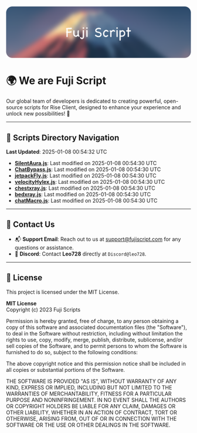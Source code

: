 ![Banner](.github/b.webp)

# 🌍 **We are Fuji Script**

Our global team of developers is dedicated to creating powerful, open-source scripts for Rise Client, designed to enhance your experience and unlock new possibilities! 🌟

---
<!-- SCRIPTS_NAVIGATION_START -->
## 📂 **Scripts Directory Navigation**

**Last Updated**: 2025-01-08 00:54:32 UTC

- **[SilentAura.js](scripts/SilentAura.js)**: Last modified on 2025-01-08 00:54:30 UTC
- **[ChatBypass.js](scripts/ChatBypass.js)**: Last modified on 2025-01-08 00:54:30 UTC
- **[jetpackFly.js](scripts/jetpackFly.js)**: Last modified on 2025-01-08 00:54:30 UTC
- **[velocityHylex.js](scripts/velocityHylex.js)**: Last modified on 2025-01-08 00:54:30 UTC
- **[chestxray.js](scripts/chestxray.js)**: Last modified on 2025-01-08 00:54:30 UTC
- **[bedxray.js](scripts/bedxray.js)**: Last modified on 2025-01-08 00:54:30 UTC
- **[chatMacro.js](scripts/chatMacro.js)**: Last modified on 2025-01-08 00:54:30 UTC

<!-- SCRIPTS_NAVIGATION_END -->

---

## 💬 **Contact Us**  
- 📬 **Support Email**: Reach out to us at [support@fujiscript.com](mailto:support@fujiscript.com) for any questions or assistance.  
- 💬 **Discord**: Contact **Leo728** directly at `Discord@leo728`.

---

## 📜 **License**

This project is licensed under the MIT License.  

**MIT License**  
Copyright (c) 2023 Fuji Scripts  

Permission is hereby granted, free of charge, to any person obtaining a copy of this software and associated documentation files (the "Software"), to deal in the Software without restriction, including without limitation the rights to use, copy, modify, merge, publish, distribute, sublicense, and/or sell copies of the Software, and to permit persons to whom the Software is furnished to do so, subject to the following conditions:  

The above copyright notice and this permission notice shall be included in all copies or substantial portions of the Software.  

THE SOFTWARE IS PROVIDED "AS IS", WITHOUT WARRANTY OF ANY KIND, EXPRESS OR IMPLIED, INCLUDING BUT NOT LIMITED TO THE WARRANTIES OF MERCHANTABILITY, FITNESS FOR A PARTICULAR PURPOSE AND NONINFRINGEMENT. IN NO EVENT SHALL THE AUTHORS OR COPYRIGHT HOLDERS BE LIABLE FOR ANY CLAIM, DAMAGES OR OTHER LIABILITY, WHETHER IN AN ACTION OF CONTRACT, TORT OR OTHERWISE, ARISING FROM, OUT OF OR IN CONNECTION WITH THE SOFTWARE OR THE USE OR OTHER DEALINGS IN THE SOFTWARE.  
